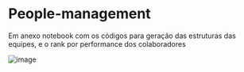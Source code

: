 # People-management

Em anexo notebook com os códigos para geração das estruturas das equipes, e o rank por performance dos colaboradores

![image](https://user-images.githubusercontent.com/53546695/126682772-ef1d184d-2722-482b-b363-9dd6c9d1725d.png)
